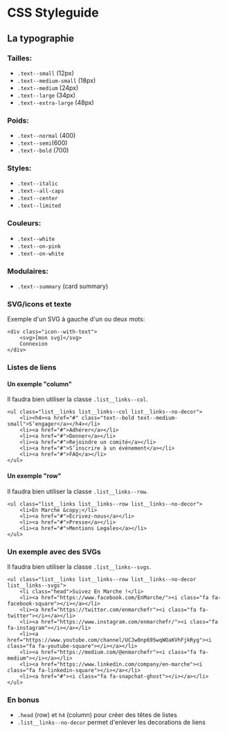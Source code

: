 # CSS Styleguide

## La typographie

### Tailles:
- `.text--small` (12px)
- `.text--medium-small` (18px)
- `.text--medium` (24px)
- `.text--large` (34px)
- `.text--extra-large` (48px)

### Poids:
- `.text--normal` (400)
- `.text--semi`(600)
- `.text--bold` (700)

### Styles:
- `.text--italic`
- `.text--all-caps`
- `.text--center`
- `.text--limited`

### Couleurs:
- `.text--white`
- `.text--on-pink`
- `.text--on-white`

### Modulaires:
- `.text--summary` (card summary)

### SVG/icons et texte

Exemple d'un SVG à gauche d'un ou deux mots:

```
<div class="icon--with-text">
    <svg>[mon svg]</svg>
    Connexion
</div>
```

### Listes de liens

#### Un exemple "column"

Il faudra bien utiliser la classe `.list__links--col`. 

```
<ul class="list__links list__links--col list__links--no-decor">
    <li><h4><a href="#" class="text--bold text--medium-small">S’engager</a></h4></li>
    <li><a href="#">Adhérer</a></li>
    <li><a href="#">Donner</a></li>
    <li><a href="#">Rejoindre un comité</a></li>
    <li><a href="#">S’inscrire à un évènement</a></li>                    
    <li><a href="#">FAQ</a></li>                    
</ul>
```

#### Un exemple "row"

Il faudra bien utiliser la classe `.list__links--row`. 

```
<ul class="list__links list__links--row list__links--no-decor">
    <li>En Marche &copy;</li>
    <li><a href="#">Écrivez-nous</a></li>
    <li><a href="#">Presse</a></li>
    <li><a href="#">Mentions Legales</a></li>
</ul>
```

### Un exemple avec des SVGs

Il faudra bien utiliser la classe `.list__links--svgs`. 

```
<ul class="list__links list__links--row list__links--no-decor list__links--svgs">
    <li class="head">Suivez En Marche !</li> 
    <li><a href="https://www.facebook.com/EnMarche/"><i class="fa fa-facebook-square"></i></a></li>
    <li><a href="https://twitter.com/enmarchefr"><i class="fa fa-twitter"></i></a></li>
    <li><a href="https://www.instagram.com/enmarchefr/"><i class="fa fa-instagram"></i></a></li>
    <li><a href="https://www.youtube.com/channel/UCJw8np695wqWOaKVhFjkRyg"><i class="fa fa-youtube-square"></i></a></li>
    <li><a href="https://medium.com/@enmarchefr"><i class="fa fa-medium"></i></a></li>
    <li><a href="https://www.linkedin.com/company/en-marche"><i class="fa fa-linkedin-square"></i></a></li>
    <li><a href="#"><i class="fa fa-snapchat-ghost"></i></a></li>
</ul>
```


### En bonus
- `.head` (row) et `h4` (column) pour créer des têtes de listes
- `.list__links--no-decor` permet d'enlever les decorations de liens
